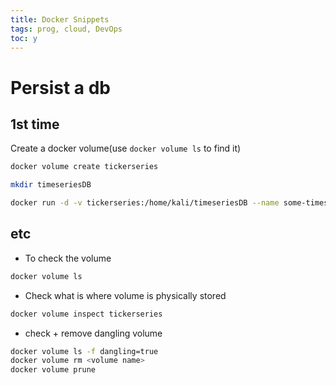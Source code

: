```yaml
---
title: Docker Snippets
tags: prog, cloud, DevOps
toc: y
---
```


# Persist a db 

## 1st time

Create a docker volume(use `docker volume ls` to find it)

```bash
docker volume create tickerseries
```

```bash
mkdir timeseriesDB
```

```bash
docker run -d -v tickerseries:/home/kali/timeseriesDB --name some-timescaledb -p 5432:5432 timescale/timescaledb:latest-pg14
```

## etc

* To check the volume

```bash
docker volume ls
```

* Check what is where volume is physically stored

```bash
docker volume inspect tickerseries
```


* check + remove dangling volume

```bash
docker volume ls -f dangling=true
docker volume rm <volume name>
docker volume prune
```